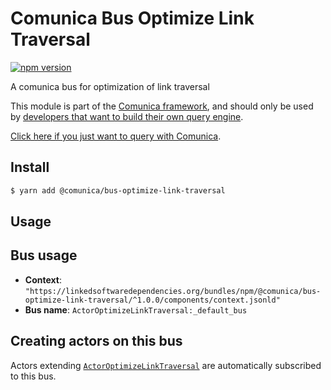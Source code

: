 # Comunica Bus Optimize Link Traversal

[![npm version](https://badge.fury.io/js/%40comunica%2Fbus-optimize-link-traversal.svg)](https://www.npmjs.com/package/@comunica/bus-optimize-link-traversal)

A comunica bus for optimization of link traversal

This module is part of the [Comunica framework](https://github.com/comunica/comunica),
and should only be used by [developers that want to build their own query engine](https://comunica.dev/docs/modify/).

[Click here if you just want to query with Comunica](https://comunica.dev/docs/query/).

## Install

```bash
$ yarn add @comunica/bus-optimize-link-traversal
```

## Usage

## Bus usage

* **Context**: `"https://linkedsoftwaredependencies.org/bundles/npm/@comunica/bus-optimize-link-traversal/^1.0.0/components/context.jsonld"`
* **Bus name**: `ActorOptimizeLinkTraversal:_default_bus`

## Creating actors on this bus

Actors extending [`ActorOptimizeLinkTraversal`](TODO:jsdoc_url) are automatically subscribed to this bus.
